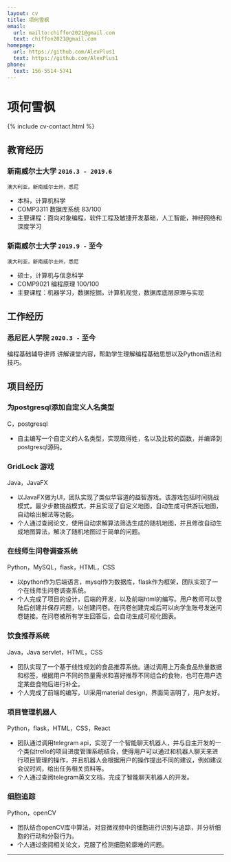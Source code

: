 ```yaml
---
layout: cv
title: 项何雪枫
email:
  url: mailto:chiffon2021@gmail.com
  text: chiffon2021@gmail.com
homepage:
  url: https://github.com/AlexPlus1
  text: https://github.com/AlexPlus1
phone:
  text: 156-5514-5741  
---
```


# 项何雪枫

<!--
include contact information from the front matter
Supported arguments:
    - homepage: url, text
    - phone
    - email
-->

{% include cv-contact.html %}

## 教育经历

### **新南威尔士大学** `2016.3 - 2019.6`

```
澳大利亚，新南威尔士州，悉尼
```

- 本科，计算机科学
- COMP3311 数据库系统 83/100
- 主要课程：面向对象编程，软件工程及敏捷开发基础，人工智能，神经网络和深度学习 

### **新南威尔士大学** `2019.9 -` 至今

```
澳大利亚，新南威尔士州，悉尼
```

- 硕士，计算机与信息科学
- COMP9021 编程原理 100/100
- 主要课程：机器学习，数据挖掘，计算机视觉，数据库底层原理与实现


## 工作经历

### **悉尼匠人学院** `2020.3 -` 至今
编程基础辅导讲师
讲解课堂内容，帮助学生理解编程基础思想以及Python语法和技巧。



## 项目经历
### **为postgresql添加自定义人名类型**
C，postgresql
- 自主编写一个自定义的人名类型，实现取得姓，名以及比较的函数，并编译到postgresql源码。

### **GridLock 游戏**
Java，JavaFX
- 以JavaFX做为UI，团队实现了类似华容道的益智游戏。该游戏包括时间挑战模式，最少步数挑战模式，并且实现了自定义地图，自动生成可供游玩地图，自动给出解法等功能。
- 个人通过查阅论文，使用自动求解算法筛选生成的随机地图，并且修改自动生成地图算法，解决了随机地图过于简单的问题。

### **在线师生问卷调查系统**
Python，MySQL，flask，HTML，CSS
- 以python作为后端语言，mysql作为数据库，flask作为框架，团队实现了一个在线师生问卷调查系统。
- 个人完成了项目的设计，后端的开发，以及前端html的编写。用户教师可以登陆后创建并保存问题，以创建问卷。在问卷创建完成后可以向学生账号发送问卷链接。在问卷被所有学生回答后，会自动生成可视化图表。

### **饮食推荐系统**
Java，Java servlet，HTML，CSS
- 团队实现了一个基于线性规划的食品推荐系统。通过调用上万条食品热量数据和标签，根据用户不同的热量需求和喜好推荐不同组合的食物，也可在用户选定某些食物后进行补全。
- 个人完成了前端的编写，UI采用material design，界面简洁明了，用户友好。

### **项目管理机器人**
Python，flask，HTML，CSS，React
- 团队通过调用telegram api，实现了一个智能聊天机器人，并与自主开发的一个类似trello的项目进度管理系统结合，使得用户可以通过和机器人聊天来进行项目管理的操作，并且机器人会根据用户的操作提出不同的建议，例如建议会议时间，给出任务相关资料等。
- 个人通过查阅telegram英文文档，完成了智能聊天机器人的开发。

### **细胞追踪**
Python，openCV
- 团队结合openCV库中算法，对显微视频中的细胞进行识别与追踪，并分析细胞的行动和分裂行为。
- 个人通过查阅相关论文，克服了检测细胞轮廓难的问题。

---






<!-- ### Footer

Last updated: May 2013 -->
